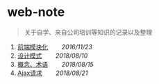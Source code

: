 # web-note
> 关于自学、来自公司培训等知识的记录以及整理
1. [前端模块化](前端模块化.md)&nbsp;&nbsp;&nbsp;&nbsp;&nbsp;&nbsp;&nbsp;&nbsp;*2016/11/23*
2. [设计模式](设计模式.md)&nbsp;&nbsp;&nbsp;&nbsp;&nbsp;&nbsp;&nbsp;&nbsp;*2018/08/10*
3. [概念、术语](概念、术语.md)&nbsp;&nbsp;&nbsp;&nbsp;&nbsp;&nbsp;&nbsp;&nbsp;*2018/08/15*
3. [Ajax请求](Ajax请求.md)&nbsp;&nbsp;&nbsp;&nbsp;&nbsp;&nbsp;&nbsp;&nbsp;*2018/08/21*
